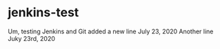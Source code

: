 # jenkins-test
Um, testing Jenkins and Git
added a new line July 23, 2020
Another line Juky 23rd, 2020